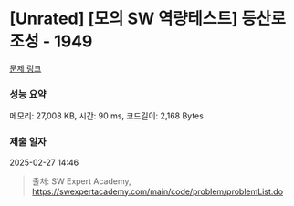 # [Unrated] [모의 SW 역량테스트] 등산로 조성 - 1949 

[문제 링크](https://swexpertacademy.com/main/code/problem/problemDetail.do?contestProbId=AV5PoOKKAPIDFAUq) 

### 성능 요약

메모리: 27,008 KB, 시간: 90 ms, 코드길이: 2,168 Bytes

### 제출 일자

2025-02-27 14:46



> 출처: SW Expert Academy, https://swexpertacademy.com/main/code/problem/problemList.do